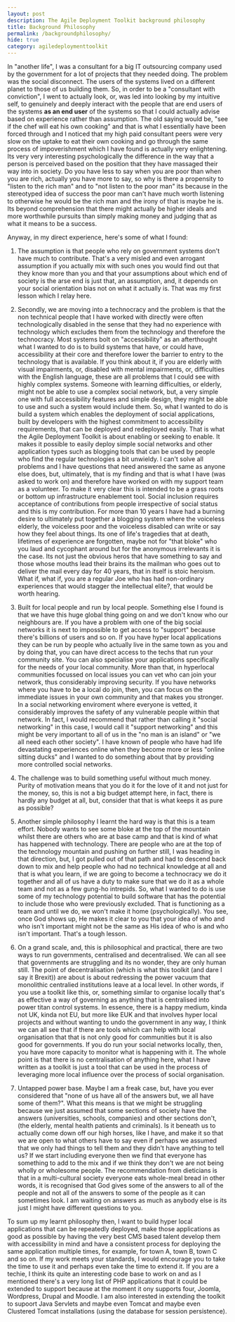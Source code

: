```yaml
---
layout: post
description: The Agile Deployment Toolkit background philosophy
title: Background Philosophy
permalink: /backgroundphilosophy/
hide: true
category: agiledeploymenttoolkit
---
```


In "another life", I was a consultant for a big IT outsourcing company used by the government for a lot of projects that they needed doing. The problem was the social disconnect. The users of the systems lived on a different planet to those of us building them. So, in order to be a "consultant with conviction", I went to actually look, or, was led into looking by my intuitive self, to genuinely and deeply interact with the people that are end users of the systems **as an end user** of the systems so that I could actually advise based on experience rather than assumption. The old saying would be, "see if the chef will eat his own cooking" and that is what I essentially have been forced through and I noticed that my high paid consultant peers were very slow on the uptake to eat their own cooking and go through the same process of impoverishment which I have found is actually very enlightening. Its very very interesting psychologically the difference in the way that a person is perceived based on the position that they have massaged their way into in society. Do you have less to say when you are poor than when you are rich, actually you have more to say, so why is there a propensity to "listen to the rich man" and to "not listen to the poor man" its because in the stereotyped idea of success the poor man can't have much worth listening to otherwise he would be the rich man and the irony of that is maybe he is. Its beyond comprehension that there might actually be higher ideals and more worthwhile pursuits than simply making money and judging that as what it means to be a success.  

Anyway, in my direct experience, here's some of what I found:

1. The assumption is that people who rely on government systems don't have much to contribute. That's a very misled and even arrogant assumption if you actually mix with such ones you would find out that they know more than you and that your assumptions about which end of society is the arse end is just that, an assumption, and, it depends on your social orientation bias not on what it actually is. That was my first lesson which I relay here. 

2. Secondly, we are moving into a technocracy and the problem is that the non technical people that I have worked with directly were often technologically disabled in the sense that they had no experience with technology which excludes them from the technology and therefore the technocracy. Most systems bolt on "accessibility" as an afterthought what I wanted to do is to build systems that have, or could have, accessibility at their core and therefore lower the barrier to entry to the technology that is available. If you think about it, if you are elderly with visual impairments, or, disabled with mental impairments, or, difficulties with the English language, these are all problems that I could see with highly complex systems. Someone with learning difficulties, or elderly, might not be able to use a complex social network, but, a very simple one with full accessibility features and simple design, they might be able to use and such a system would include them. So, what I wanted to do is build a system which enables the deployment of social applications, built by developers with the highest commitment to accessibility requirements, that can be deployed and redeployed easily. That is what the Agile Deployment Toolkit is about enabling or seeking to enable. It makes it possible to easily deploy simple social networks and other application types  such as blogging tools that can be used by people who find the regular technologies a bit unwieldy. I can't solve all problems and I have questions that need answered the same as anyone else does, but, ultimately, that is my finding and that is what I have (was asked to work on) and therefore have worked on with my support team as a volunteer. To make it very clear this is intended to be a grass roots or bottom up infrastructure enablement tool. Social inclusion requires acceptance of contributions from people irrespective of social status and this is my contribution. For more than 10 years I have had a burning desire to ultimately put together a blogging system where the voiceless elderly, the voiceless poor and  the voiceless disabled can write or say how they feel about things. Its one of life's tragedies that at death, lifetimes of experience are forgotten, maybe not for "that bloke" who you laud and cycophant around but for the anonymous irrelevants it is the case. Its not just the obvious heros that have something to say and those whose mouths lead their brains its the mailman who goes out to deliver the mail every day for 40 years, that in itself is stoic heroism. What if, what if, you are a regular Joe who has had non-ordinary experiences that would stagger the intellectual elite?, that would be worth hearing. 

3. Built for local people and run by local people. Something else I found is that we have this huge global thing going on and we don't know who our neighbours are. If you have a problem with one of the big social networks it is next to impossible to get access to "support" because there's billions of users and so on. If you have hyper local applications they can be run by people who actually live in the same town as you and by doing that, you can have direct access to the techs that run your community site. You can also specialise your applications specifically for the needs of your local community. More than that, in hyperlocal communities focussed on local issues you can vet who can join your network, thus considerably improving security. If you have networks where you have to be a local do join, then, you can focus on the immediate issues in your own community and that makes you stronger. In a social networking enviroment where everyone is vetted, it considerably improves the safety of any vulnerable people within that network. In fact, I would recommend that rather than calling it "social networking" in this case, I would call it "support networking" and this might be very important to all of us in the "no man is an island" or "we all need each other society". I have known of people who have had life devastating experiences online when they become more or less "online sitting ducks" and I wanted to do something about that by providing more controlled social networks. 

4. The challenge was to build something useful without much money. Purity of motivation means that you do it for the love of it and not just for the money, so, this is not a big budget attempt here, in fact, there is hardly any budget at all, but, consider that that is what keeps it as pure as possible?

5. Another simple philosophy I learnt the hard way is that this is a team effort. Nobody wants to see some bloke at the top of the mountain whilst there are others who are at base camp and that is kind of what has happened with technology. There are people who are at the top of the technology mountain and pushing on further still, I was heading in that direction, but, I got pulled out of that path and had to descend back down to mix and help people who had no technical knowledge at all and that is what you learn, if we are going to become a technocracy we do it together and all of us have a duty to make sure that we do it as a whole team and not as a few gung-ho intrepids. So, what I wanted to do is use some of my technology potential to build software that has the potential to include those who were previously excluded. That is functioning as a team and until we do, we won't make it home (psychologically). You see, once God shows up, He makes it clear to you that your idea of who and who isn't important might not be the same as His idea of who is and who isn't important. That's a tough lesson. 

6. On a grand scale, and, this is philosophical and practical, there are two ways to run governments, centralised and decentralised. We can all see that governments are struggling and its no wonder, they are only human still. The point of decentralisation (which is what this toolkit (and dare I say it Brexit)) are about is about redressing the power vacuum that monolithic centralied institutions leave at a local level. In other words, if you use a toolkit like this, or, something similar to organise locally that's as effective a way of governing as anything that is centralised into power titan control systems. In essence, there is a happy medium, kinda not UK, kinda not EU, but more like EUK and that involves hyper local projects and without wanting to undo the government in any way, I think we can all see that if there are tools which can help with local organisation that that is not only good for communities but it is also good for governments. If you do run your social networks locally, then, you have more capacity to monitor what is happening with it. The whole point is that there is no centralisation of anything here, what I have written as a toolkit is just a tool that can be used in the process of leveraging more local influence over the process of social organisation.  

7. Untapped power base. Maybe I am a freak case, but, have you ever considered that "none of us have all of the answers but, we all have some of them?". What this means is that we might be struggling because we just assumed that some sections of society have the answers (universities, schools, companies) and other sections don't, (the elderly, mental health patients and criminals). Is it beneath us to actually come down off our high horses, like I have, and make it so that we are open to what others have to say even if perhaps we assumed that we only had things to tell them and they didn't have anything to tell us? If we start including everyone then we find that everyone has something to add to the mix and if we think they don't we are not being wholly or wholesome people. The recommendation from dieticians is that in a multi-cultural society everyone eats whole-meal bread in other words, it is recognised that God gives some of the answers to all of the people and not all of the answers to some of the people as it can sometimes look. I am waiting on answers as much as anybody else is its just I might have different questions to you. 

To sum up my learnt philosophy then, I want to build hyper local applications that can be repeatedly deployed, make those applications as good as possible by having the very best CMS based talent develop them with accessibility in mind and have a consistent process for deploying the same application multiple times, for example, for town A, town B, town C and so on. If my work meets your standards, I would encourage you to take the time to use it and perhaps even take the time to extend it. If you are a techie, I think its quite an interesting code base to work on and as I mentioned there's a very long list of PHP applications that it could be extended to support because at the moment it ony supports four, Joomla, Wordpress, Drupal and Moodle. I am also interested in extending the toolkit to supoort Java Servlets and maybe even Tomcat and maybe even Clustered Tomcat installations (using the database for session persistence). 
